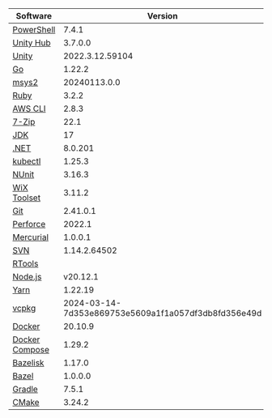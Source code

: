 [//]: # (title: Preinstalled Software on TeamCity Cloud Windows Agents)
[//]: # (auxiliary-id: Preinstalled Software on TeamCity Cloud Windows Agents)

<chunk id="windows-jb-agents">

|Software|Version|
|---|---|
|[PowerShell](https://docs.microsoft.com/en-us/powershell/)|7.4.1|
|[Unity Hub](https://unity.com/unity-hub)|3.7.0.0|
|[Unity](https://unity.com/)|2022.3.12.59104|
|[Go](https://golang.org/)|1.22.2|
|[msys2](https://www.msys2.org/)|20240113.0.0|
|[Ruby](https://www.ruby-lang.org/en/)|3.2.2|
|[AWS CLI](https://aws.amazon.com/cli/)|2.8.3|
|[7-Zip](https://www.7-zip.org/)|22.1|
|[JDK](https://aws.amazon.com/corretto/)|17|
|[.NET](https://dotnet.microsoft.com/)|8.0.201|
|[kubectl](https://kubernetes.io/docs/tasks/tools/#kubectl)|1.25.3|
|[NUnit](https://nunit.org/)|3.16.3|
|[WiX Toolset](https://wixtoolset.org/)|3.11.2|
|[Git](https://git-scm.com/)|2.41.0.1|
|[Perforce](https://www.perforce.com/)|2022.1|
|[Mercurial](https://www.mercurial-scm.org/)|1.0.0.1|
|[SVN](https://subversion.apache.org/)|1.14.2.64502|
|[RTools](https://cran.r-project.org/bin/windows/Rtools/)||
|[Node.js](https://nodejs.org/en/)|v20.12.1|
|[Yarn](https://yarnpkg.com/)|1.22.19|
|[vcpkg](https://vcpkg.io/en/)|2024-03-14-7d353e869753e5609a1f1a057df3db8fd356e49d|
|[Docker](https://www.docker.com/)|20.10.9|
|[Docker Compose](https://docs.docker.com/compose/)|1.29.2|
|[Bazelisk](https://github.com/bazelbuild/bazelisk)|1.17.0|
|[Bazel](https://bazel.build/)|1.0.0.0|
|[Gradle](https://gradle.org/)|7.5.1|
|[CMake](https://cmake.org/)|3.24.2|

</chunk> 
